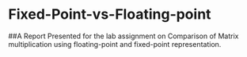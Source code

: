 # Fixed-Point-vs-Floating-point
##A Report Presented for the lab assignment on Comparison of Matrix multiplication using floating-point and fixed-point representation.
